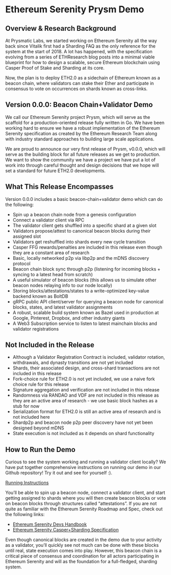 # Ethereum Serenity Prysm Demo

## Overview & Research Background

At Prysmatic Labs, we started working on Ethereum Serenity all the way back since Vitalik first had a Sharding FAQ as the only reference for the system at the start of 2018. A lot has happened, with the specification evolving from a series of ETHResearch blog posts into a minimal viable blueprint for how to design a scalable, secure Ethereum blockchain using Casper Proof of Stake and Sharding at its core.

Now, the plan is to deploy ETH2.0 as a sidechain of Ethereum known as a beacon chain, where validators can stake their Ether and participate in consensus to vote on occurrences on shards known as cross-links.

## Version 0.0.0: Beacon Chain+Validator Demo

We call our Ethereum Serenity project Prysm, which will serve as the scaffold for a production-oriented release fully written in Go. We have been working hard to ensure we have a robust implementation of the Ethereum Serenity specification as created by the Ethereum Research Team along with industry standard approaches to building large scale applications.

We are proud to announce our very first release of Prysm, v0.0.0, which will serve as the building block for all future releases as we get to production. We want to show the community we have a project we have put a lot of work into through careful thought and design decisions that we hope will set a standard for future ETH2.0 developments.

## What This Release Encompasses

Version 0.0.0 includes a basic beacon-chain+validator demo which can do the following:

- Spin up a beacon chain node from a genesis configuration
- Connect a validator client via RPC
- The validator client gets shuffled into a specific shard at a given slot
- Validators propose/attest to canonical beacon blocks during their assigned slot
- Validators get reshuffled into shards every new cycle transition
- Casper FFG rewards/penalties are included in this release even though they are a constant area of research
- Basic, locally networked p2p via libp2p and the mDNS discovery protocol
- Beacon chain block sync through p2p (listening for incoming blocks + syncing to a latest head from scratch)
- A useful simulator of beacon blocks (this allows us to simulate other beacon nodes relaying info to our node locally)
- Storing blocks/attestations/states to a write-optimized key-value backend known as BoltDB
- gRPC public API client/server for querying a beacon node for canonical blocks, states, and latest validator assignments
- A robust, scalable build system known as Bazel used in production at Google, Pinterest, Dropbox, and other industry giants
- A Web3 Subscription service to listen to latest mainchain blocks and validator registrations

## Not Included in the Release

- Although a Validator Registration Contract is included, validator rotation, withdrawals, and dynasty transitions are not yet included
- Shards, their associated design, and cross-shard transactions are not included in this release
- Fork-choice rule for ETH2.0 is not yet included, we use a naive fork choice rule for this release
- Signature aggregation and verification are not included in this release
- Randomness via RANDAO and VDF are not included in this release as they are an active area of research - we use basic block hashes as a stub for now
- Serialization format for ETH2.0 is still an active area of research and is not included here
- Shardp2p and beacon node p2p peer discovery have not yet been designed beyond mDNS
- State execution is not included as it depends on shard functionality

## How to Run the Demo

Curious to see the system working and running a validator client locally? We have put together comprehensive instructions on running our demo in our Github repository! Try it out and see for yourself :). 

[Running Instructions](https://github.com/prysmaticlabs/prysm/blob/master/README.md#instructions)

You’ll be able to spin up a beacon node, connect a validator client, and start getting assigned to shards where you will then create beacon blocks or vote on beacon blocks through structures called “attestations”. If you are not quite as familiar with the Ethereum Serenity Roadmap and Spec, check out the following links:

- [Ethereum Serenity Devs Handbook](https://notes.ethereum.org/s/BkSZAJNwX#)
- [Ethereum Serenity Casper+Sharding Specification](https://github.com/ethereum/eth2.0-specs/blob/master/specs/casper_sharding_v2.1.md)

Even though canonical blocks are created in the demo due to your activity as a validator, you’ll quickly see not much can be done with these blocks until real, state execution comes into play. However, this beacon chain is a critical piece of consensus and coordination for all actors participating in Ethereum Serenity and will as the foundation for a full-fledged, sharding system. 

